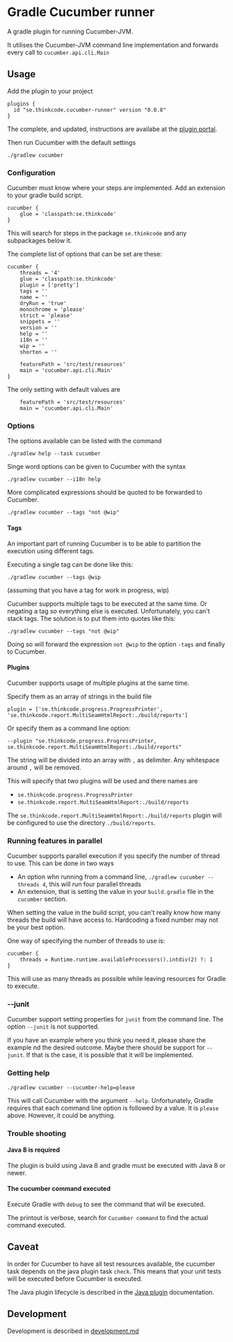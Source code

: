 # Gradle Cucumber runner

A gradle plugin for running Cucumber-JVM.

It utilises the Cucumber-JVM command line implementation and forwards every call to `cucumber.api.cli.Main`

## Usage

Add the plugin to your project 

```
plugins {
  id "se.thinkcode.cucumber-runner" version "0.0.8"
}
```

The complete, and updated, instructions are availabe at the 
[plugin portal](https://plugins.gradle.org/plugin/se.thinkcode.cucumber-runner).

Then run Cucumber with the default settings

    ./gradlew cucumber

### Configuration

Cucumber must know where your steps are implemented. Add an extension to your gradle build script.

```
cucumber {
    glue = 'classpath:se.thinkcode'
}
```

This will search for steps in the package `se.thinkcode` and any subpackages below it.

The complete list of options that can be set are these:

```
cucumber {
    threads = '4'
    glue = 'classpath:se.thinkcode'
    plugin = ['pretty']
    tags = ''
    name = ''
    dryRun = 'true'
    monochrome = 'please'
    strict = 'please'
    snippets = ''
    version = ''
    help = ''
    i18n = ''
    wip = ''
    shorten = ''

    featurePath = 'src/test/resources'
    main = 'cucumber.api.cli.Main'
}
```

The only setting with default values are

```
    featurePath = 'src/test/resources'
    main = 'cucumber.api.cli.Main'
```

### Options

The options available can be listed with the command

    ./gradlew help --task cucumber

Singe word options can be given to Cucumber with the syntax

    ./gradlew cucumber --i18n help
    
More complicated expressions should be quoted to be forwarded to Cucumber.    

    ./gradlew cucumber --tags "not @wip"

#### Tags

An important part of running Cucumber is to be able to partition the execution 
using different tags. 

Executing a single tag can be done like this:

    ./gradlew cucumber --tags @wip

(assuming that you have a tag for work in progress, wip)

Cucumber supports multiple tags to be executed at the same time. 
Or negating a tag so everything else is executed. Unfortunately, 
you can't stack tags. The solution is to put them into quotes like this:

    ./gradlew cucumber --tags "not @wip"

Doing so will forward the expression `not @wip` to the option `-tags` 
and finally to Cucumber.

#### Plugins

Cucumber supports usage of multiple plugins at the same time.

Specify them as an array of strings in the build file

    plugin = ['se.thinkcode.progress.ProgressPrinter', 'se.thinkcode.report.MultiSeamHtmlReport:./build/reports']

Or specify them as a command line option:

    --plugin "se.thinkcode.progress.ProgressPrinter, se.thinkcode.report.MultiSeamHtmlReport:./build/reports"

The string will be divided into an array with `,` as delimiter. Any whitespace around `,` will be removed. 

This will specify that two plugins will be used and there names are

* `se.thinkcode.progress.ProgressPrinter`
* `se.thinkcode.report.MultiSeamHtmlReport:./build/reports`

The `se.thinkcode.report.MultiSeamHtmlReport:./build/reports` plugin will be configured to use the directory `./build/reports`.

### Running features in parallel

Cucumber supports parallel execution if you specify the number of thread 
to use. This can be done in two ways

* An option whn running from a command line, `./gradlew cucumber --threads 4`, this will run four parallel threads
* An extension, that is setting the value in your `build.gradle` file in the `cucumber` section.  

When setting the value in the build script, you can't really know how many 
threads the build will have access to. Hardcoding a fixed number may not be 
your best option. 

One way of specifying the number of threads to use is:

```
cucumber {
    threads = Runtime.runtime.availableProcessors().intdiv(2) ?: 1
}
```

This will use as many threads as possible while leaving resources for Gradle to execute.

### --junit

Cucumber support setting properties for `junit` from the command line. The option `--junit` is not supported. 

If you have an example where you think you need it, please share the example nd the desired outcome. 
Maybe there should be support for `--junit`. If that is the case, it is possible that it will be implemented.

### Getting help

    ./gradlew cucumber --cucumber-help=please

This will call Cucumber with the argument `--help`. Unfortunately, Gradle requires that each 
command line option is followed by a value. It is `please` above. However, it could be anything.

### Trouble shooting

#### Java 8 is required

The plugin is build using Java 8 and gradle must be executed with Java 8 or newer.

#### The cucumber command executed

Execute Gradle with `debug` to see the command that will be executed.

The printout is verbose, search for `Cucumber command` to find the actual command executed.

## Caveat

In order for Cucumber to have all test resources available, the cucumber task depends on the java plugin task `check`.
This means that your unit tests will be executed before Cucumber is executed.

The Java plugin lifecycle is described in 
the [Java plugin](https://docs.gradle.org/current/userguide/java_plugin.html) documentation.

## Development

Development is described in [development.md](development.md)